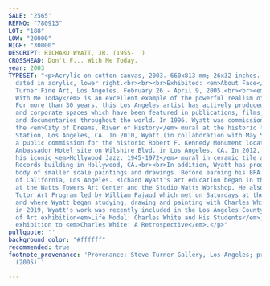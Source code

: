 ```yaml
---
SALE: '2565'
REFNO: "780913"
LOT: "188"
LOW: "20000"
HIGH: "30000"
DESCRIPT: RICHARD WYATT, JR. (1955-  )
CROSSHEAD: Don't F... With Me Today.
year: 2003
TYPESET: "<p>Acrylic on cotton canvas, 2003. 660x813 mm; 26x32 inches. Signed and
  dated in acrylic, lower right.<br><br><br>Exhibited: <em>About Face</em>, Steve
  Turner Fine Art, Los Angeles. February 26 - April 9, 2005.<br><br><em>Don't F...
  With Me Today</em> is an excellent example of the powerful realism of Richard Wyatt.
  For more than 30 years, this Los Angeles artist has actively produced art for public
  and corporate spaces which have been featured in publications, films, television,
  and documentaries throughout the world. In 1996, Wyatt was commissioned to create
  the <em>City of Dreams, River of History</em> mural at the historic landmark Union
  Station, Los Angeles, CA. In 2010, Wyatt (in collaboration with May Sun) completed
  a public commission for the historic Robert F. Kennedy Monument located at the former
  Ambassador Hotel site on Wilshire Blvd. in Los Angeles, CA. In 2012, he restored
  his iconic <em>Hollywood Jazz: 1945-1972</em> mural in ceramic tile at the Capitol
  Records building in Hollywood, CA.<br><br>In addition, Wyatt has produced a significant
  body of smaller scale paintings and drawings. Before earning his BFA from the University
  of California, Los Angeles. Richard Wyatt's art education began in the mid-1960s
  at the Watts Towers Art Center and the Studio Watts Workshop. He also attended the
  Tutor Art Program led by William Pajaud which met on Saturdays at the Otis Art Institute
  and where Wyatt began studying, drawing and painting with Charles White. Recently
  in 2019, Wyatt's work was recently included in the Los Angeles County of Museum
  of Art exhibition<em>Life Model: Charles White and His Students</em>, a companion
  exhibition to <em>Charles White: A Retrospective</em>.</p>"
pullquote: ''
background_color: "#ffffff"
recommended: true
footnote_provenance: 'Provenance: Steve Turner Gallery, Los Angeles; private collection
  (2005).'

---
```

